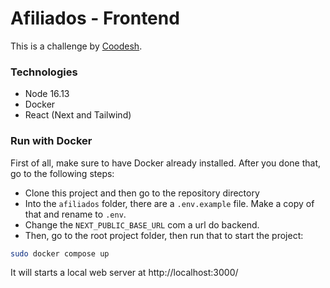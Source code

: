 # Afiliados - Frontend

This is a challenge by [Coodesh](https://lab.coodesh.com/devmateusalves/fullstack-afiliados).

### Technologies
- Node 16.13
- Docker
- React (Next and Tailwind)


### Run with Docker
 
First of all, make sure to have Docker already installed. After you done that, go to the following steps:

- Clone this project and then go to the repository directory
- Into the `afiliados` folder, there are a `.env.example` file. Make a copy of that and rename to `.env`.
- Change the `NEXT_PUBLIC_BASE_URL` com a url do backend.
- Then, go to the root project folder, then run that to start the project:
```sh
sudo docker compose up
```
It will starts a local web server at http://localhost:3000/